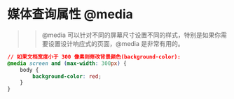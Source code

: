 # 媒体查询属性 @media
>> @media 可以针对不同的屏幕尺寸设置不同的样式，特别是如果你需要设置设计响应式的页面，@media 是非常有用的。

```CSS
// 如果文档宽度小于 300 像素则修改背景颜色(background-color):
@media screen and (max-width: 300px) {
    body {
        background-color: red;
    }
}
```